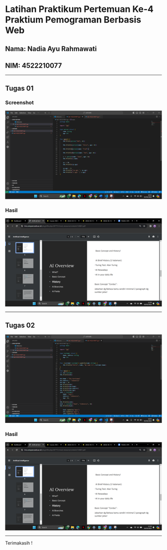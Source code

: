 # Latihan Praktikum Pertemuan Ke-4 Praktium Pemograman Berbasis Web

## Nama: Nadia Ayu Rahmawati
## NIM: 4522210077

---

## Tugas 01 
### Screenshot
![Tugas 01](P-PBW-LAT1.png)
### Hasil 
![Tugas 01](P-PBW-LAT1H.png)

---

## Tugas 02
![Tugas 02](P-PBW-LAT2.png)
### Hasil 
![Tugas 02](P-PBW-LAT1H.png)

---

Terimakasih !
